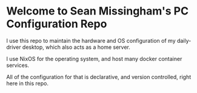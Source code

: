 # Welcome to Sean Missingham's PC Configuration Repo

I use this repo to maintain the hardware and OS configuration of my daily-driver desktop, which also acts as a home server.

I use NixOS for the operating system, and host many docker container services. 

All of the configuration for that is declarative, and version controlled, right here in this repo.

